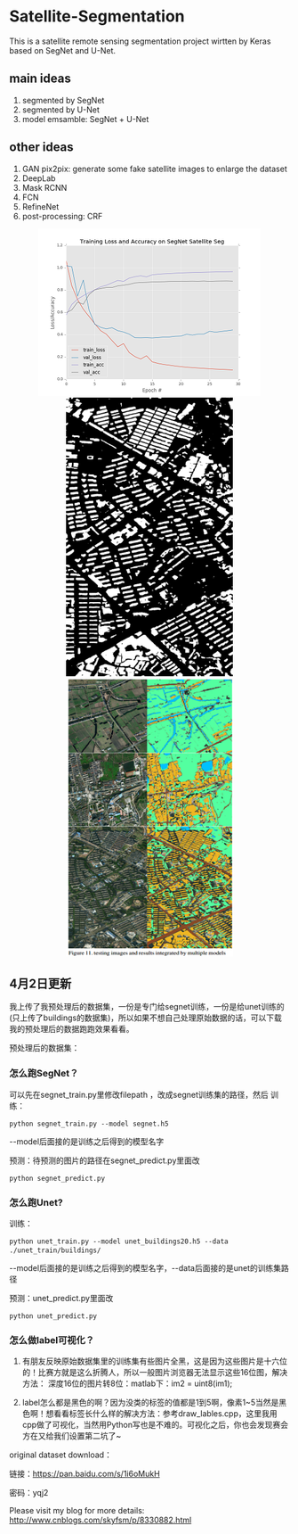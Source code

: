 # Satellite-Segmentation

This is a satellite remote sensing segmentation project wirtten by Keras based on SegNet and U-Net.

## main ideas
1. segmented by SegNet
2. segmented by U-Net
3. model emsamble: SegNet + U-Net

## other ideas
1. GAN pix2pix: generate some fake satellite images to enlarge the dataset
2. DeepLab
3. Mask RCNN
4. FCN
5. RefineNet
6. post-processing: CRF

<div align="center">
<img src="./1.png" height="300px" alt="图片说明" >
</div>


<div align="center">
<img src="./3.png" height="500px" width="300px" alt="图片说明" >
<img src="./2.png" height="500px" width="300px" alt="图片说明" >
</div>



## 4月2日更新

我上传了我预处理后的数据集，一份是专门给segnet训练，一份是给unet训练的(只上传了buildings的数据集)，所以如果不想自己处理原始数据的话，可以下载我的预处理后的数据跑跑效果看看。

预处理后的数据集：

### 怎么跑SegNet？
可以先在segnet_train.py里修改filepath ，改成segnet训练集的路径，然后
训练：
```
python segnet_train.py --model segnet.h5
```
--model后面接的是训练之后得到的模型名字

预测：待预测的图片的路径在segnet_predict.py里面改
```
python segnet_predict.py
```

### 怎么跑Unet?
训练：
```
python unet_train.py --model unet_buildings20.h5 --data ./unet_train/buildings/
```
--model后面接的是训练之后得到的模型名字，--data后面接的是unet的训练集路径

预测：unet_predict.py里面改
```
python unet_predict.py
```

### 怎么做label可视化？
1. 有朋友反映原始数据集里的训练集有些图片全黑，这是因为这些图片是十六位的！比赛方就是这么折腾人，所以一般图片浏览器无法显示这些16位图，解决方法：
深度16位的图片转8位：matlab下：im2 = uint8(im1);

2. label怎么都是黑色的啊？因为没类的标签的值都是1到5啊，像素1~5当然是黑色啊！想看看标签长什么样的解决方法：参考draw_lables.cpp，这里我用cpp做了可视化，当然用Python写也是不难的。可视化之后，你也会发现赛会方在又给我们设置第二坑了~



original dataset download：

链接：https://pan.baidu.com/s/1i6oMukH 

密码：yqj2


Please visit my blog for more details: http://www.cnblogs.com/skyfsm/p/8330882.html
